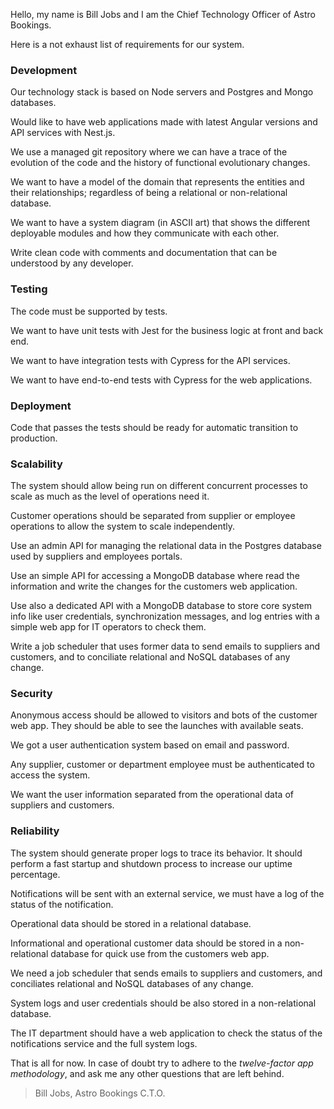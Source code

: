 Hello, my name is Bill Jobs and I am the Chief Technology Officer of Astro Bookings.

Here is a not exhaust list of requirements for our system.

### Development

Our technology stack is based on Node servers and Postgres and Mongo databases.

Would like to have web applications made with latest Angular versions and API services with Nest.js.

We use a managed git repository where we can have a trace of the evolution of the code and the history of functional evolutionary changes.

We want to have a model of the domain that represents the entities and their relationships; regardless of being a relational or non-relational database.

We want to have a system diagram (in ASCII art) that shows the different deployable modules and how they communicate with each other.

Write clean code with comments and documentation that can be understood by any developer.

### Testing

The code must be supported by tests.

We want to have unit tests with Jest for the business logic at front and back end.

We want to have integration tests with Cypress for the API services.

We want to have end-to-end tests with Cypress for the web applications.

### Deployment

Code that passes the tests should be ready for automatic transition to production.

### Scalability

The system should allow being run on different concurrent processes to scale as much as the level of operations need it.

Customer operations should be separated from supplier or employee operations to allow the system to scale independently.

Use an admin API for managing the relational data in the Postgres database used by suppliers and employees portals.

Use an simple API for accessing a MongoDB database where read the information and write the changes for the customers web application.

Use also a dedicated API with a MongoDB database to store core system info like user credentials, synchronization messages, and log entries with a simple web app for IT operators to check them.

Write a job scheduler that uses former data to send emails to suppliers and customers, and to conciliate relational and NoSQL databases of any change.

### Security

Anonymous access should be allowed to visitors and bots of the customer web app. They should be able to see the launches with available seats.

We got a user authentication system based on email and password.

Any supplier, customer or department employee must be authenticated to access the system.

We want the user information separated from the operational data of suppliers and customers.

### Reliability

The system should generate proper logs to trace its behavior. It should perform a fast startup and shutdown process to increase our uptime percentage.

Notifications will be sent with an external service, we must have a log of the status of the notification.

Operational data should be stored in a relational database.

Informational and operational customer data should be stored in a non-relational database for quick use from the customers web app.

We need a job scheduler that sends emails to suppliers and customers, and conciliates relational and NoSQL databases of any change.

System logs and user credentials should be also stored in a non-relational database.

The IT department should have a web application to check the status of the notifications service and the full system logs.

That is all for now. In case of doubt try to adhere to the _twelve-factor app methodology_, and ask me any other questions that are left behind.

> Bill Jobs, Astro Bookings C.T.O.
